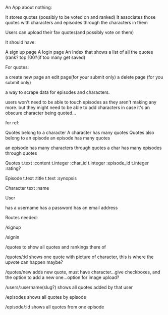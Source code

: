 An App about nothing:

It stores quotes (possibly to be voted on and ranked)
It associates those quotes with characters and episodes through the characters in them

Users can upload their fav quotes(and possibly vote on them)

It should have:

A sign up page
A login page
An Index that shows a list of all the quotes (rank? top 100?(if too many get saved)


For quotes: 

a create new page
an edit page(for your submit only)
a delete page (for you submit only)


a way to scrape data for episodes and characters.

users won't need to be able to touch episodes as they aren't making any more.
but they might need to be able to add characters in case it's an obscure character being quoted...

for ref:

Quotes belong to a character
A character has many quotes
Quotes also belong to an episode
an episode has many quotes

an episode has many characters through quotes
a char has many episodes through quotes


Quotes
t.text :content
t.integer :char_id
t.integer :episode_id
t.integer :rating?

Episode
t.text :title
t.text :synopsis

Character
text :name

User

has a username
has a password
has an email address


Routes needed:

/signup

/signin

/quotes to show all quotes and rankings there of

/quotes/:id shows one quote with picture of character, this is where the upvote can happen maybe?

/quotes/new  adds new quote, must have character...give checkboxes, and the option to add a new one...option for image upload?

/users/:username(slug?) shows all quotes added by that user

/episodes shows all quotes by episode

/episode/:id shows all quotes from one episode





